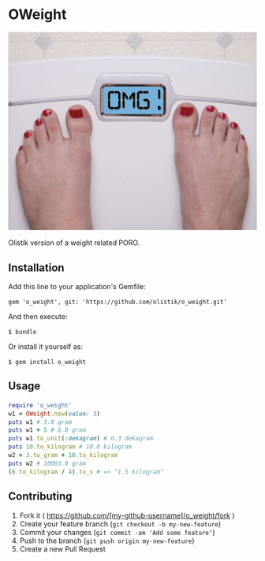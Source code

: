# OWeight

![Serious logo here](/assets/logo.jpg?raw=true "This is totally related. Word.")

Olistik version of a weight related PORO.

## Installation

Add this line to your application's Gemfile:

    gem 'o_weight', git: 'https://github.com/olistik/o_weight.git'

And then execute:

    $ bundle

Or install it yourself as:

    $ gem install o_weight

## Usage

```ruby
require 'o_weight'
w1 = OWeight.new(value: 3)
puts w1 # 3.0 gram
puts w1 + 5 # 8.0 gram
puts w1.to_unit(:dekagram) # 0.3 dekagram
puts 10.to_kilogram # 10.0 kilogram
w2 = 3.to_gram + 10.to_kilogram
puts w2 # 10003.0 gram
(6.to_kilogram / 4).to_s # => "1.5 kilogram"
```

## Contributing

1. Fork it ( https://github.com/[my-github-username]/o_weight/fork )
2. Create your feature branch (`git checkout -b my-new-feature`)
3. Commit your changes (`git commit -am 'Add some feature'`)
4. Push to the branch (`git push origin my-new-feature`)
5. Create a new Pull Request
